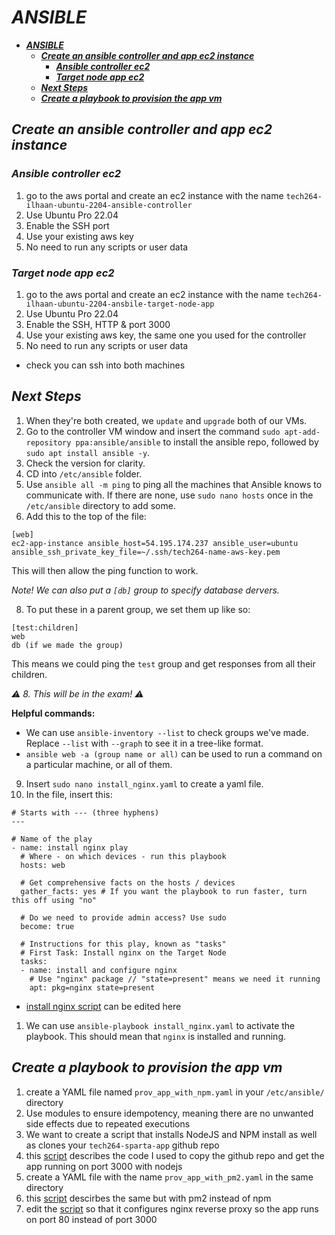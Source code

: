 # ***ANSIBLE***
- [***ANSIBLE***](#ansible)
  - [***Create an ansible controller and app ec2 instance***](#create-an-ansible-controller-and-app-ec2-instance)
    - [***Ansible controller ec2***](#ansible-controller-ec2)
    - [***Target node app ec2***](#target-node-app-ec2)
  - [***Next Steps***](#next-steps)
  - [***Create a playbook to provision the app vm***](#create-a-playbook-to-provision-the-app-vm)

## ***Create an ansible controller and app ec2 instance***
### ***Ansible controller ec2***
1. go to the aws portal and create an ec2 instance with the name `tech264-ilhaan-ubuntu-2204-ansible-controller`
2. Use Ubuntu Pro 22.04 
3. Enable the SSH port
4. Use your existing aws key
5. No need to run any scripts or user data

### ***Target node app ec2***
1. go to the aws portal and create an ec2 instance with the name `tech264-ilhaan-ubuntu-2204-ansbile-target-node-app`
2. Use Ubuntu Pro 22.04 
3. Enable the SSH, HTTP & port 3000
4. Use your existing aws key, the same one you used for the controller
5. No need to run any scripts or user data

- check you can ssh into both machines

## ***Next Steps***
 
1. When they're both created, we `update` and `upgrade` both of our VMs.
2. Go to the controller VM window and insert the command `sudo apt-add-repository ppa:ansible/ansible` to install the ansible repo, followed by `sudo apt install ansible -y`.
3. Check the version for clarity.
4. CD into `/etc/ansible` folder.
5. Use `ansible all -m ping` to ping all the machines that Ansible knows to communicate with. If there are none, use `sudo nano hosts` once in the `/etc/ansible` directory to add some.
6. Add this to the top of the file:
 
```
[web]
ec2-app-instance ansible_host=54.195.174.237 ansible_user=ubuntu ansible_ssh_private_key_file=~/.ssh/tech264-name-aws-key.pem
```
This will then allow the ping function to work.
 
*Note! We can also put a `[db]` group to specify database dervers.*
 
8. To put these in a parent group, we set them up like so:
 
```
[test:children]
web
db (if we made the group)
```
 
This means we could ping the `test` group and get responses from all their children.
 
*⚠️ 8. This will be in the exam! ⚠️*
 
**Helpful commands:**
- We can use `ansible-inventory --list` to check groups we've made. Replace `--list` with `--graph` to see it in a tree-like format.
- `ansible web -a (group name or all)` can be used to run a command on a particular machine, or all of them.
 
9. Insert `sudo nano install_nginx.yaml` to create a yaml file.
10. In the file, insert this:
 
```
# Starts with --- (three hyphens)
---
 
# Name of the play
- name: install nginx play
  # Where - on which devices - run this playbook
  hosts: web
 
  # Get comprehensive facts on the hosts / devices
  gather_facts: yes # If you want the playbook to run faster, turn this off using "no"
 
  # Do we need to provide admin access? Use sudo
  become: true
 
  # Instructions for this play, known as "tasks"
  # First Task: Install nginx on the Target Node
  tasks:
  - name: install and configure nginx
    # Use "nginx" package // "state=present" means we need it running
    apt: pkg=nginx state=present
```
   - [install nginx script](./install_nginx.yaml) can be edited here
1.  We can use `ansible-playbook install_nginx.yaml` to activate the playbook. This should mean that `nginx` is installed and running.


## ***Create a playbook to provision the app vm***

1.  create a YAML file named `prov_app_with_npm.yaml` in your `/etc/ansible/` directory
2.  Use modules to ensure idempotency, meaning there are no unwanted side effects due to repeated executions
3.  We want to create a script that installs NodeJS and NPM install as well as clones your `tech264-sparta-app` github repo
4.  this [script](./prov_app_with_npm_start.yaml) describes the code I used to copy the github repo and get the app running on port 3000 with nodejs
5.  create a YAML file with the name `prov_app_with_pm2.yaml` in the same directory
6.  this [script](./prov_app_with_pm2.yaml) descirbes the same but with pm2 instead of npm
7.  edit the [script](./configure_nginx.yaml) so that it configures nginx reverse proxy so the app runs on port 80 instead of port 3000